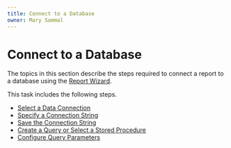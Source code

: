 ```yaml
---
title: Connect to a Database
owner: Mary Sammal
---
```

# Connect to a Database

The topics in this section describe the steps required to connect a report to a database using the [Report Wizard](xref:4271).

This task includes the following steps.

* [Select a Data Connection](report-wizard\data-bound-report\connect-to-a-database\select-a-data-connection.md)
* [Specify a Connection String](report-wizard\data-bound-report\connect-to-a-database\specify-a-connection-string.md)
* [Save the Connection String](report-wizard\data-bound-report\connect-to-a-database\save-the-connection-string.md)
* [Create a Query or Select a Stored Procedure](report-wizard\data-bound-report\connect-to-a-database\create-a-query-or-select-a-stored-procedure.md)
* [Configure Query Parameters](report-wizard\data-bound-report\connect-to-a-database\configure-query-parameters.md)